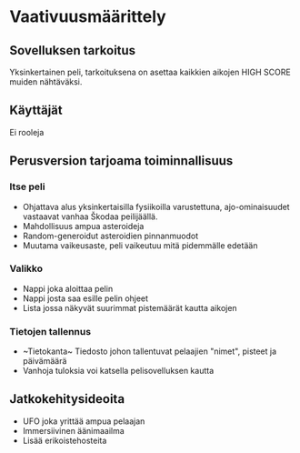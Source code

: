 # Vaativuusmäärittely

## Sovelluksen tarkoitus

Yksinkertainen peli, tarkoituksena on asettaa kaikkien aikojen HIGH SCORE muiden nähtäväksi.
## Käyttäjät

Ei rooleja

## Perusversion tarjoama toiminnallisuus

### Itse peli

- Ohjattava alus yksinkertaisilla fysiikoilla varustettuna, ajo-ominaisuudet vastaavat vanhaa Škodaa peilijäällä. 
- Mahdollisuus ampua asteroideja
- Random-generoidut asteroidien pinnanmuodot
- Muutama vaikeusaste, peli vaikeutuu mitä pidemmälle edetään
### Valikko
- Nappi joka aloittaa pelin
- Nappi josta saa esille pelin ohjeet
- Lista jossa näkyvät suurimmat pistemäärät kautta aikojen
### Tietojen tallennus
- ~Tietokanta~ Tiedosto johon tallentuvat pelaajien "nimet", pisteet ja päivämäärä
- Vanhoja tuloksia voi katsella pelisovelluksen kautta 
## Jatkokehitysideoita
- UFO joka yrittää ampua pelaajan
- Immersiivinen äänimaailma
- Lisää erikoistehosteita

